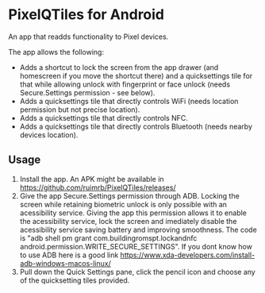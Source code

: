 PixelQTiles for Android
===============================

An app that readds functionality to Pixel devices.

The app allows the following:
 - Adds a shortcut to lock the screen from the app drawer (and homescreen if you move the shortcut there) and a quicksettings tile for that while allowing unlock with fingerprint or face unlock (needs Secure.Settings permission - see below).
 - Adds a quicksettings tile that directly controls WiFi (needs location permission but not precise location).
 - Adds a quicksettings tile that directly controls NFC.
 - Adds a quicksettings tile that directly controls Bluetooth (needs nearby devices location).

Usage
-----
1. Install the app. An APK might be available in 
https://github.com/ruimrb/PixelQTiles/releases/
2. Give the app Secure.Settings permission through ADB. Locking the screen while retaining biometric unlock is only possible with an acessibility service. Giving the app this permission allows it to enable the acessibility service, lock the screen and imediately disable the acessibility service saving battery and improving smoothness. The code is "adb shell pm grant com.buildingromspt.lockandnfc android.permission.WRITE_SECURE_SETTINGS". If you dont know how to use ADB here is a good link https://www.xda-developers.com/install-adb-windows-macos-linux/
4. Pull down the Quick Settings pane, click the pencil icon and choose any of the quicksetting tiles provided.
